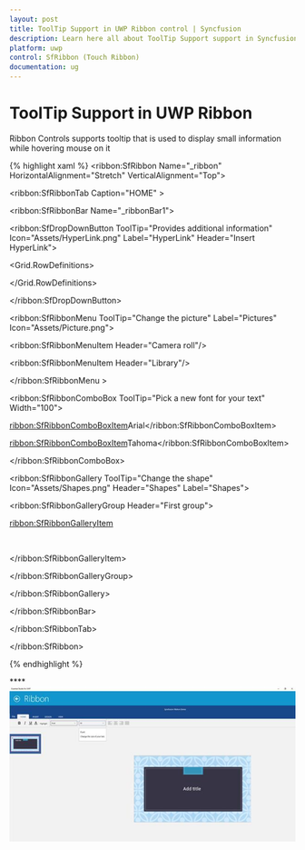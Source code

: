 ```yaml
---
layout: post
title: ToolTip Support in UWP Ribbon control | Syncfusion
description: Learn here all about ToolTip Support support in Syncfusion UWP Ribbon (SfRibbon(Touch Ribbon)) control and more.
platform: uwp
control: SfRibbon (Touch Ribbon)
documentation: ug
---
```


# ToolTip Support in UWP Ribbon


Ribbon Controls supports tooltip that is used to display small information while hovering mouse on it

{% highlight xaml %}
<ribbon:SfRibbon  Name="_ribbon" HorizontalAlignment="Stretch" VerticalAlignment="Top">

<ribbon:SfRibbonTab Caption="HOME" >

<ribbon:SfRibbonBar Name="_ribbonBar1">

<ribbon:SfDropDownButton ToolTip="Provides additional information" Icon="Assets/HyperLink.png" Label="HyperLink" Header="Insert HyperLink">

<Grid Width="200" Height="200"  Margin="0,20,0,0" >

<Grid.RowDefinitions>

<RowDefinition Height="Auto"/>

<RowDefinition Height="Auto"/>

<RowDefinition Height="Auto"/>

<RowDefinition Height="Auto"/>

</Grid.RowDefinitions>

<TextBlock Text="Address"  />

<TextBox Margin="5" Text="wwww.google.com" Grid.Row="1" />

<TextBlock Text="Display" Grid.Row="2" />

<TextBox Margin="5"  Text="Google" Grid.Row="3" />

</Grid>

</ribbon:SfDropDownButton>



<ribbon:SfRibbonMenu ToolTip="Change the picture" Label="Pictures" Icon="Assets/Picture.png">

<ribbon:SfRibbonMenuItem Header="Camera roll"/>

<ribbon:SfRibbonMenuItem Header="Library"/>

</ribbon:SfRibbonMenu >

<ribbon:SfRibbonComboBox  ToolTip="Pick a new font for your text" Width="100">

<ribbon:SfRibbonComboBoxItem>Arial</ribbon:SfRibbonComboBoxItem>

<ribbon:SfRibbonComboBoxItem>Tahoma</ribbon:SfRibbonComboBoxItem>

</ribbon:SfRibbonComboBox>

<ribbon:SfRibbonGallery ToolTip="Change the shape" Icon="Assets/Shapes.png"  Header="Shapes" Label="Shapes">

<ribbon:SfRibbonGalleryGroup Header="First group">

<ribbon:SfRibbonGalleryItem>

<Image Source="Assets/Apex.png"/>

</ribbon:SfRibbonGalleryItem>

</ribbon:SfRibbonGalleryGroup>

</ribbon:SfRibbonGallery>

</ribbon:SfRibbonBar>

</ribbon:SfRibbonTab>

</ribbon:SfRibbon>



{% endhighlight %}

****![UWP Ribbon tooltip](ToolTip-Support_images/ToolTip-Support_img1.jpeg)


